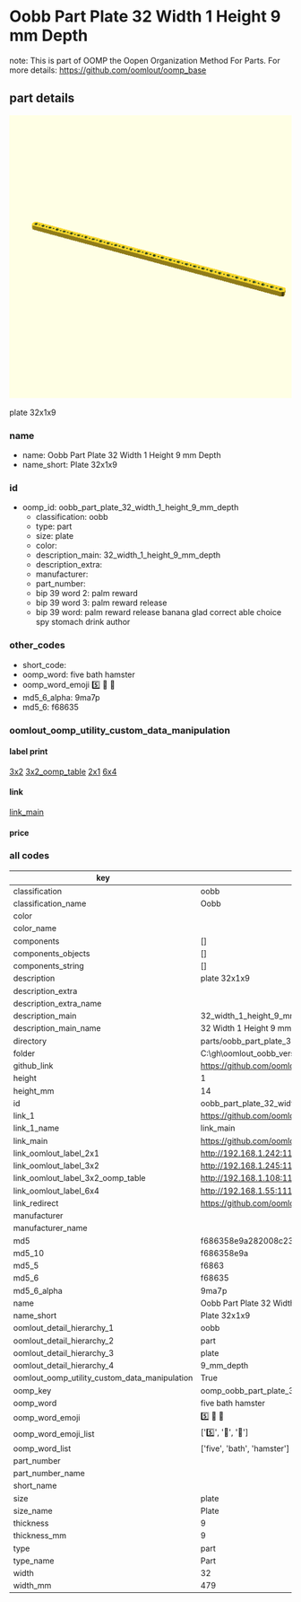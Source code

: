 # Oobb Part Plate 32 Width 1 Height 9 mm Depth  

note: This is part of OOMP the Oopen Organization Method For Parts. For more details: https://github.com/oomlout/oomp_base

##  part details
  

[![](3dpr.png)](3dpr.png)

plate 32x1x9



### name
* name: Oobb Part Plate 32 Width 1 Height 9 mm Depth
* name_short: Plate 32x1x9 
### id
* oomp_id: oobb_part_plate_32_width_1_height_9_mm_depth
  * classification: oobb
  * type: part
  * size: plate
  * color: 
  * description_main: 32_width_1_height_9_mm_depth
  * description_extra: 
  * manufacturer: 
  * part_number: 
  * bip 39 word 2: palm reward
  * bip 39 word 3: palm reward release
  * bip 39 word: palm reward release banana glad correct able choice spy stomach drink author

### other_codes
* short_code: 
* oomp_word: five bath hamster
* oomp_word_emoji :five: :bath: :hamster:
* md5_6_alpha: 9ma7p
* md5_6: f68635






### oomlout_oomp_utility_custom_data_manipulation
#### label print
[3x2](http://192.168.1.245:1112/?label=oomp%209ma7p)
[3x2_oomp_table](http://192.168.1.108:1112/?label=oomp%209ma7p)
[2x1](http://192.168.1.242:1112/?label=oomp%209ma7p)
[6x4](http://192.168.1.55:1112/?label=oomp%209ma7p)    

#### link

[link_main](https://github.com/oomlout/oomlout_oobb_version_4_generated_parts/tree/main/navigation_oomp/oobb/part/plate/32_width_1_height_9_mm_depth/part)                              

#### price







### all codes 
| key | value |  
| --- | --- |  
| classification | oobb |  
| classification_name | Oobb |  
| color |  |  
| color_name |  |  
| components | [] |  
| components_objects | [] |  
| components_string | [] |  
| description | plate 32x1x9 |  
| description_extra |  |  
| description_extra_name |  |  
| description_main | 32_width_1_height_9_mm_depth |  
| description_main_name | 32 Width 1 Height 9 mm Depth |  
| directory | parts/oobb_part_plate_32_width_1_height_9_mm_depth |  
| folder | C:\gh\oomlout_oobb_version_4_generated_parts\parts\oobb_part_plate_32_width_1_height_9_mm_depth |  
| github_link | https://github.com/oomlout/oomlout_oomp_part_src/tree/main/parts/oobb_part_plate_32_width_1_height_9_mm_depth |  
| height | 1 |  
| height_mm | 14 |  
| id | oobb_part_plate_32_width_1_height_9_mm_depth |  
| link_1 | https://github.com/oomlout/oomlout_oobb_version_4_generated_parts/tree/main/navigation_oomp/oobb/part/plate/32_width_1_height_9_mm_depth/part |  
| link_1_name | link_main |  
| link_main | https://github.com/oomlout/oomlout_oobb_version_4_generated_parts/tree/main/navigation_oomp/oobb/part/plate/32_width_1_height_9_mm_depth/part |  
| link_oomlout_label_2x1 | http://192.168.1.242:1112/?label=oomp%209ma7p |  
| link_oomlout_label_3x2 | http://192.168.1.245:1112/?label=oomp%209ma7p |  
| link_oomlout_label_3x2_oomp_table | http://192.168.1.108:1112/?label=oomp%209ma7p |  
| link_oomlout_label_6x4 | http://192.168.1.55:1112/?label=oomp%209ma7p |  
| link_redirect | https://github.com/oomlout/oomlout_oobb_version_4_generated_parts/tree/main/parts/oobb_plate_32_01_09 |  
| manufacturer |  |  
| manufacturer_name |  |  
| md5 | f686358e9a282008c23141236a6e2cfa |  
| md5_10 | f686358e9a |  
| md5_5 | f6863 |  
| md5_6 | f68635 |  
| md5_6_alpha | 9ma7p |  
| name | Oobb Part Plate 32 Width 1 Height 9 mm Depth |  
| name_short | Plate 32x1x9  |  
| oomlout_detail_hierarchy_1 | oobb |  
| oomlout_detail_hierarchy_2 | part |  
| oomlout_detail_hierarchy_3 | plate |  
| oomlout_detail_hierarchy_4 | 9_mm_depth |  
| oomlout_oomp_utility_custom_data_manipulation | True |  
| oomp_key | oomp_oobb_part_plate_32_width_1_height_9_mm_depth |  
| oomp_word | five bath hamster |  
| oomp_word_emoji | :five: :bath: :hamster: |  
| oomp_word_emoji_list | [':five:', ':bath:', ':hamster:'] |  
| oomp_word_list | ['five', 'bath', 'hamster'] |  
| part_number |  |  
| part_number_name |  |  
| short_name |  |  
| size | plate |  
| size_name | Plate |  
| thickness | 9 |  
| thickness_mm | 9 |  
| type | part |  
| type_name | Part |  
| width | 32 |  
| width_mm | 479 |  
